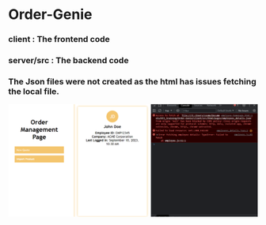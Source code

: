 # Order-Genie

### client : The frontend code
### server/src : The backend code

### The Json files were not created as the html has issues fetching the local file.
<img src ="docs/Screenshot 2023-09-13 222842.png">
